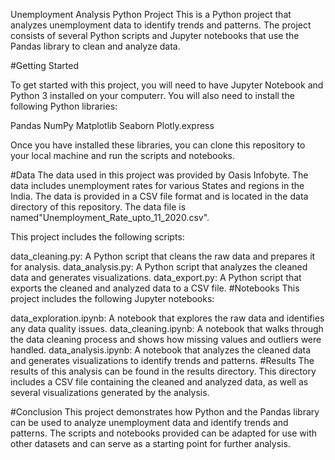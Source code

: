 Unemployment Analysis Python Project This is a Python project that analyzes unemployment data to identify trends and patterns. The project consists of several Python scripts and Jupyter notebooks that use the Pandas library to clean and analyze data.

#Getting Started

To get started with this project, you will need to have Jupyter Notebook and Python 3 installed on your computerr. You will also need to install the following Python libraries:

Pandas NumPy Matplotlib Seaborn Plotly.express

Once you have installed these libraries, you can clone this repository to your local machine and run the scripts and notebooks.

#Data The data used in this project was provided by Oasis Infobyte. The data includes unemployment rates for various States and regions in the India. The data is provided in a CSV file format and is located in the data directory of this repository. The data file is named"Unemployment_Rate_upto_11_2020.csv".

This project includes the following scripts:

data_cleaning.py: A Python script that cleans the raw data and prepares it for analysis. data_analysis.py: A Python script that analyzes the cleaned data and generates visualizations. data_export.py: A Python script that exports the cleaned and analyzed data to a CSV file. #Notebooks This project includes the following Jupyter notebooks:

data_exploration.ipynb: A notebook that explores the raw data and identifies any data quality issues. data_cleaning.ipynb: A notebook that walks through the data cleaning process and shows how missing values and outliers were handled. data_analysis.ipynb: A notebook that analyzes the cleaned data and generates visualizations to identify trends and patterns. #Results The results of this analysis can be found in the results directory. This directory includes a CSV file containing the cleaned and analyzed data, as well as several visualizations generated by the analysis.

#Conclusion This project demonstrates how Python and the Pandas library can be used to analyze unemployment data and identify trends and patterns. The scripts and notebooks provided can be adapted for use with other datasets and can serve as a starting point for further analysis.
